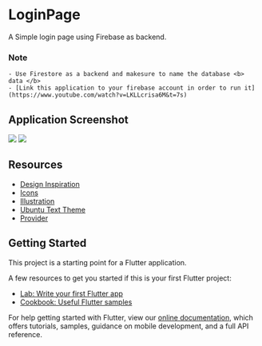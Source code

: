 # LoginPage

A Simple login page using Firebase as backend.

### Note
    - Use Firestore as a backend and makesure to name the database <b> data </b>
    - [Link this application to your firebase account in order to run it](https://www.youtube.com/watch?v=LKLLcrisa6M&t=7s)

## Application Screenshot

<img src = "https://user-images.githubusercontent.com/37806553/107923758-f240a600-6f97-11eb-8396-118f2db79f77.jpg" >
<img src = "https://user-images.githubusercontent.com/37806553/107923769-f7055a00-6f97-11eb-8a21-7f2b048cedb7.jpg">

## Resources

 - [Design Inspiration](https://www.behance.net/gallery/110135547/LoginSign-Up-Shot?tracking_source=search_projects_recommended%7Clogin%20ui)
 - [Icons](https://pub.dev/packages/font_awesome_flutter)
 - [Illustration](https://undraw.co/illustrations)
 - [Ubuntu Text Theme](https://pub.dev/packages/google_fonts)
 - [Provider](https://pub.dev/packages/provider)

## Getting Started

This project is a starting point for a Flutter application.

A few resources to get you started if this is your first Flutter project:

- [Lab: Write your first Flutter app](https://flutter.dev/docs/get-started/codelab)
- [Cookbook: Useful Flutter samples](https://flutter.dev/docs/cookbook)

For help getting started with Flutter, view our
[online documentation](https://flutter.dev/docs), which offers tutorials,
samples, guidance on mobile development, and a full API reference.
